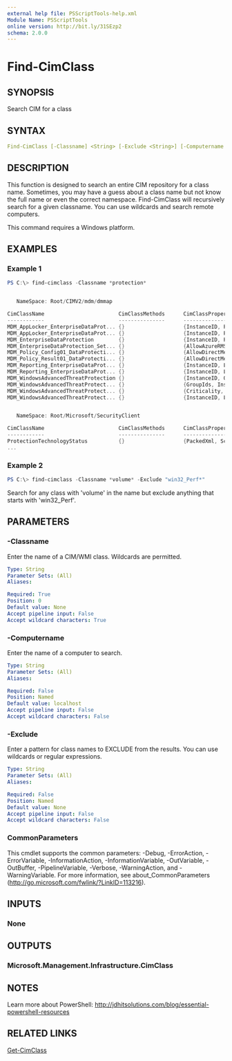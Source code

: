 ```yaml
---
external help file: PSScriptTools-help.xml
Module Name: PSScriptTools
online version: http://bit.ly/31SEzp2
schema: 2.0.0
---
```


# Find-CimClass

## SYNOPSIS

Search CIM for a class

## SYNTAX

```yaml
Find-CimClass [-Classname] <String> [-Exclude <String>] [-Computername <String>] [<CommonParameters>]
```

## DESCRIPTION

This function is designed to search an entire CIM repository for a class name. Sometimes, you may have a guess about a class name but not know the full name or even the correct namespace. Find-CimClass will recursively search for a given classname. You can use wildcards and search remote computers.

This command requires a Windows platform.

## EXAMPLES

### Example 1

```powershell
PS C:\> find-cimclass -Classname *protection*


   NameSpace: Root/CIMV2/mdm/dmmap

CimClassName                        CimClassMethods      CimClassProperties
------------                        ---------------      ------------------
MDM_AppLocker_EnterpriseDataProt... {}                   {InstanceID, ParentID, Policy}
MDM_AppLocker_EnterpriseDataProt... {}                   {InstanceID, ParentID, Policy}
MDM_EnterpriseDataProtection        {}                   {InstanceID, ParentID, Status}
MDM_EnterpriseDataProtection_Set... {}                   {AllowAzureRMSForEDP, AllowUserDecryption, DataRecoveryCert...
MDM_Policy_Config01_DataProtecti... {}                   {AllowDirectMemoryAccess, InstanceID, LegacySelectiveWipeID...
MDM_Policy_Result01_DataProtecti... {}                   {AllowDirectMemoryAccess, InstanceID, LegacySelectiveWipeID...
MDM_Reporting_EnterpriseDataProt... {}                   {InstanceID, LogCount, Logs, ParentID...}
MDM_Reporting_EnterpriseDataProt... {}                   {InstanceID, Logs, ParentID, StartTime...}
MDM_WindowsAdvancedThreatProtection {}                   {InstanceID, Offboarding, Onboarding, ParentID}
MDM_WindowsAdvancedThreatProtect... {}                   {GroupIds, InstanceID, ParentID, SampleSharing...}
MDM_WindowsAdvancedThreatProtect... {}                   {Criticality, Group, IdMethod, InstanceID...}
MDM_WindowsAdvancedThreatProtect... {}                   {InstanceID, LastConnected, OnboardingState, OrgId...}


   NameSpace: Root/Microsoft/SecurityClient

CimClassName                        CimClassMethods      CimClassProperties
------------                        ---------------      ------------------
ProtectionTechnologyStatus          {}                   {PackedXml, SchemaVersion, Enabled, Name...}
...
```

### Example 2

```powershell
PS C:\> find-cimclass -Classname *volume* -Exclude "win32_Perf*"
```

Search for any class with 'volume' in the name but exclude anything that starts with 'win32_Perf'.

## PARAMETERS

### -Classname

Enter the name of a CIM/WMI class. Wildcards are permitted.

```yaml
Type: String
Parameter Sets: (All)
Aliases:

Required: True
Position: 0
Default value: None
Accept pipeline input: False
Accept wildcard characters: True
```

### -Computername

Enter the name of a computer to search.

```yaml
Type: String
Parameter Sets: (All)
Aliases:

Required: False
Position: Named
Default value: localhost
Accept pipeline input: False
Accept wildcard characters: False
```

### -Exclude

Enter a pattern for class names to EXCLUDE from the results. You can use wildcards or regular expressions.

```yaml
Type: String
Parameter Sets: (All)
Aliases:

Required: False
Position: Named
Default value: None
Accept pipeline input: False
Accept wildcard characters: False
```

### CommonParameters

This cmdlet supports the common parameters: -Debug, -ErrorAction, -ErrorVariable, -InformationAction, -InformationVariable, -OutVariable, -OutBuffer, -PipelineVariable, -Verbose, -WarningAction, and -WarningVariable.
For more information, see about_CommonParameters (http://go.microsoft.com/fwlink/?LinkID=113216).

## INPUTS

### None

## OUTPUTS

### Microsoft.Management.Infrastructure.CimClass

## NOTES

Learn more about PowerShell: http://jdhitsolutions.com/blog/essential-powershell-resources

## RELATED LINKS

[Get-CimClass]()
